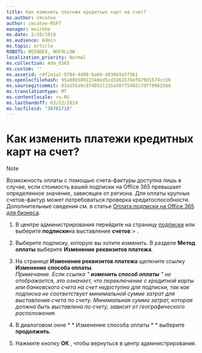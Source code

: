 ```yaml
---
title: Как изменить платежи кредитных карт на счет?
ms.author: cmcatee
author: cmcatee-MSFT
manager: mnirkhe
ms.date: 2/20/2018
ms.audience: Admin
ms.topic: article
ROBOTS: NOINDEX, NOFOLLOW
localization_priority: Normal
ms.collection: Adm_O365
ms.custom: ''
ms.assetid: c8f2a1a1-9704-4d08-ba60-d836b9a5f981
ms.openlocfilehash: 95a08b58912340ed5cd3261576ef679d1574cc56
ms.sourcegitcommit: 03a156a9c9740521155a30775492c7dff0982588
ms.translationtype: MT
ms.contentlocale: ru-RU
ms.lasthandoff: 03/22/2019
ms.locfileid: "30761718"
---
```

# <a name="how-do-i-change-from-credit-card-payments-to-invoice"></a>Как изменить платежи кредитных карт на счет?

> [!NOTE]
> Возможность оплаты с помощью счета-фактуры доступна лишь в случае, если стоимость вашей подписки на Office 365 превышает определенное значение, зависящее от региона. Для оплаты крупных счетов-фактур может потребоваться проверка кредитоспособности. Дополнительные сведения см. в статье [Оплата подписки на Office 365 для бизнеса](https://support.office.com/article/734f4aab-df2d-4e9b-8cb1-691910bde216). 
  
1. В центре администрирования перейдите на страницу [подписки](https://go.microsoft.com/fwlink/p/?linkid=842054) или выберите **подписки**на выставление **счетов** \> .
    
2. Выберите подписку, которую вы хотите изменить. В разделе **Метод оплаты** выберите **Изменение реквизитов платежа**.
    
3. На странице **Изменение реквизитов платежа** щелкните ссылку **Изменение способа оплаты**.
<br>*Примечание. Если ссылка " **изменить способ оплаты** " не отображается, это означает, что переключение с кредитной карты или банковского счета на счет недоступно для подписки, так как подписка не соответствует минимальной сумме затрат для выставления счета по счету. Минимальная сумма затрат, которая должна быть выставлена по счету, зависит от географического расположения.*
  
4. В диалоговом окне * * Изменение способа оплаты * * выберите **продолжить**.
    
5. Нажмите кнопку **ОК** , чтобы вернуться в центр администрирования. 
   